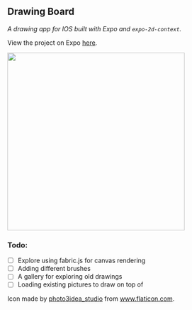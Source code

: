 ## Drawing Board
*A drawing app for IOS built with Expo and `expo-2d-context`.*

View the project on Expo [here](https://exp.host/@ztoben/drawing-board).

<img src="https://user-images.githubusercontent.com/4007345/52752180-8cd80a00-2fb7-11e9-80dc-38ffec5aa2a8.gif" height="400"/>

### Todo:
- [ ] Explore using fabric.js for canvas rendering
- [ ] Adding different brushes
- [ ] A gallery for exploring old drawings
- [ ] Loading existing pictures to draw on top of

Icon made by [photo3idea_studio](https://www.flaticon.com/authors/photo3idea-studio) from www.flaticon.com.
